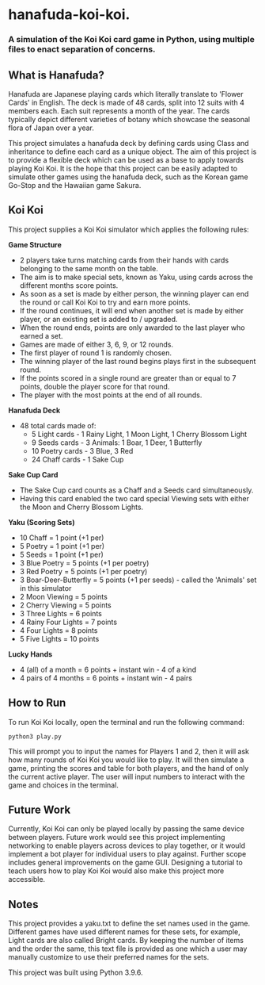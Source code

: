 # hanafuda-koi-koi. 
### A simulation of the Koi Koi card game in Python, using multiple files to enact separation of concerns.

## What is Hanafuda?
Hanafuda are Japanese playing cards which literally translate to 'Flower Cards' in English. The deck is made of 48 cards, split into 12 suits with 4 members each. Each suit represents a month of the year. The cards typically depict different varieties of botany which showcase the seasonal flora of Japan over a year. 

This project simulates a hanafuda deck by defining cards using Class and inheritance to define each card as a unique object. The aim of this project is to provide a flexible deck which can be used as a base to apply towards playing Koi Koi. It is the hope that this project can be easily adapted to simulate other games using the hanafuda deck, such as the Korean game Go-Stop and the Hawaiian game Sakura.

## Koi Koi
This project supplies a Koi Koi simulator which applies the following rules:  

**Game Structure**
* 2 players take turns matching cards from their hands with cards belonging to the same month on the table.
* The aim is to make special sets, known as Yaku, using cards across the different months score points.
* As soon as a set is made by either person, the winning player can end the round or call Koi Koi to try and earn more points.
* If the round continues, it will end when another set is made by either player, or an existing set is added to / upgraded.
* When the round ends, points are only awarded to the last player who earned a set. 
* Games are made of either 3, 6, 9, or 12 rounds.
* The first player of round 1 is randomly chosen.
* The winning player of the last round begins plays first in the subsequent round.
* If the points scored in a single round are greater than or equal to 7 points, double the player score for that round.
* The player with the most points at the end of all rounds.

**Hanafuda Deck**
* 48 total cards made of:
  * 5 Light cards       - 1 Rainy Light, 1 Moon Light, 1 Cherry Blossom Light
  * 9 Seeds cards       - 3 Animals: 1 Boar, 1 Deer, 1 Butterfly
  * 10 Poetry cards     - 3 Blue, 3 Red
  * 24 Chaff cards      - 1 Sake Cup

**Sake Cup Card**
* The Sake Cup card counts as a Chaff and a Seeds card simultaneously. 
* Having this card enabled the two card special Viewing sets with either the Moon and Cherry Blossom Lights.

**Yaku (Scoring Sets)**
* 10 Chaff              = 1 point (+1 per)
* 5 Poetry              = 1 point (+1 per)
* 5 Seeds               = 1 point (+1 per)
* 3 Blue Poetry         = 5 points (+1 per poetry)
* 3 Red Poetry          = 5 points (+1 per poetry)
* 3 Boar-Deer-Butterfly = 5 points (+1 per seeds) - called the 'Animals' set in this simulator
* 2 Moon Viewing        = 5 points
* 2 Cherry Viewing      = 5 points
* 3 Three Lights        = 6 points
* 4 Rainy Four Lights   = 7 points
* 4 Four Lights         = 8 points
* 5 Five Lights         = 10 points

**Lucky Hands**
* 4 (all) of a month    = 6 points + instant win - 4 of a kind
* 4 pairs of 4 months   = 6 points + instant win - 4 pairs

## How to Run
To run Koi Koi locally, open the terminal and run the following command:
````console
python3 play.py
````

This will prompt you to input the names for Players 1 and 2, then it will ask how many rounds of Koi Koi you would like to play. It will then simulate a game, printing the scores and table for both players, and the hand of only the current active player. The user will input numbers to interact with the game and choices in the terminal.

## Future Work
Currently, Koi Koi can only be played locally by passing the same device between players. Future work would see this project implementing networking to enable players across devices to play together, or it would implement a bot player for individual users to play against. Further scope includes general improvements on the game GUI. Designing a tutorial to teach users how to play Koi Koi would also make this project more accessible.

## Notes
This project provides a yaku.txt to define the set names used in the game. Different games have used different names for these sets, for example, Light cards are also called Bright cards. By keeping the number of items and the order the same, this text file is provided as one which a user may manually customize to use their preferred names for the sets.

This project was built using Python 3.9.6.